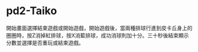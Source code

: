 # pd2-Taiko
開始畫面選擇結束遊戲或開始遊戲，開始遊戲後，當兩種排球行進到皮卡丘身上的圈圈時，按Z消掉紅排球，按X消藍排球，成功消球則加十分。三十秒後結束顯示分數並選擇是否重玩或結束遊戲。
